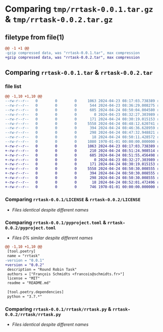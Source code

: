 # Comparing `tmp/rrtask-0.0.1.tar.gz` & `tmp/rrtask-0.0.2.tar.gz`

## filetype from file(1)

```diff
@@ -1 +1 @@
-gzip compressed data, was "rrtask-0.0.1.tar", max compression
+gzip compressed data, was "rrtask-0.0.2.tar", max compression
```

## Comparing `rrtask-0.0.1.tar` & `rrtask-0.0.2.tar`

### file list

```diff
@@ -1,10 +1,10 @@
--rw-r--r--   0        0        0     1063 2024-04-23 08:17:03.738389 rrtask-0.0.1/LICENSE
--rw-r--r--   0        0        0      544 2024-04-23 08:36:29.008275 rrtask-0.0.1/README.md
--rw-r--r--   0        0        0      605 2024-04-24 08:50:04.004580 rrtask-0.0.1/pyproject.toml
--rw-r--r--   0        0        0        0 2024-04-23 08:32:27.303989 rrtask-0.0.1/rrtask/__init__.py
--rw-r--r--   0        0        0      171 2024-04-24 08:30:19.015153 rrtask-0.0.1/rrtask/enums.py
--rw-r--r--   0        0        0     5558 2024-04-24 08:48:12.620741 rrtask-0.0.1/rrtask/rrtask.py
--rw-r--r--   0        0        0      394 2024-04-24 08:46:36.628959 rrtask-0.0.1/rrtask/signals.py
--rw-r--r--   0        0        0      298 2024-04-24 08:47:32.948821 rrtask-0.0.1/rrtask/utils.py
--rw-r--r--   0        0        0       18 2024-04-24 08:50:11.428572 rrtask-0.0.1/rrtask/version.py
--rw-r--r--   0        0        0     1080 1970-01-01 00:00:00.000000 rrtask-0.0.1/PKG-INFO
+-rw-r--r--   0        0        0     1063 2024-04-23 08:17:03.738389 rrtask-0.0.2/LICENSE
+-rw-r--r--   0        0        0      210 2024-04-24 08:51:24.908514 rrtask-0.0.2/README.md
+-rw-r--r--   0        0        0      605 2024-04-24 08:51:55.456498 rrtask-0.0.2/pyproject.toml
+-rw-r--r--   0        0        0        0 2024-04-23 08:32:27.303989 rrtask-0.0.2/rrtask/__init__.py
+-rw-r--r--   0        0        0      171 2024-04-24 08:30:19.015153 rrtask-0.0.2/rrtask/enums.py
+-rw-r--r--   0        0        0     5558 2024-04-24 08:50:30.008555 rrtask-0.0.2/rrtask/rrtask.py
+-rw-r--r--   0        0        0      394 2024-04-24 08:50:30.008555 rrtask-0.0.2/rrtask/signals.py
+-rw-r--r--   0        0        0      298 2024-04-24 08:50:30.008555 rrtask-0.0.2/rrtask/utils.py
+-rw-r--r--   0        0        0       18 2024-04-24 08:52:01.472496 rrtask-0.0.2/rrtask/version.py
+-rw-r--r--   0        0        0      746 1970-01-01 00:00:00.000000 rrtask-0.0.2/PKG-INFO
```

### Comparing `rrtask-0.0.1/LICENSE` & `rrtask-0.0.2/LICENSE`

 * *Files identical despite different names*

### Comparing `rrtask-0.0.1/pyproject.toml` & `rrtask-0.0.2/pyproject.toml`

 * *Files 0% similar despite different names*

```diff
@@ -1,10 +1,10 @@
 [tool.poetry]
 name = "rrtask"
-version = "0.0.1"
+version = "0.0.2"
 description = "Round Robin Task"
 authors = ["François Schmidts <francois@schmidts.fr>"]
 license = "MIT"
 readme = "README.md"
 
 [tool.poetry.dependencies]
 python = "3.7.*"
```

### Comparing `rrtask-0.0.1/rrtask/rrtask.py` & `rrtask-0.0.2/rrtask/rrtask.py`

 * *Files identical despite different names*

